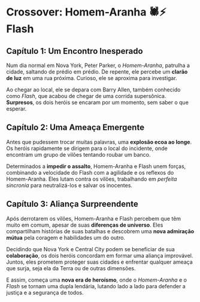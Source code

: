 # Crossover: Homem-Aranha 🕷️⚡ Flash

## Capítulo 1: Um Encontro Inesperado

Num dia normal em Nova York, Peter Parker, o *Homem-Aranha*, patrulha a cidade, saltando de prédio em prédio. De repente, ele percebe um **clarão de luz** em uma rua próxima. Curioso, ele se aproxima para investigar.

Ao chegar ao local, ele se depara com Barry Allen, também conhecido como *Flash*, que acabou de chegar de uma corrida supersônica. **Surpresos**, os dois heróis se encaram por um momento, sem saber o que esperar.

## Capítulo 2: Uma Ameaça Emergente

Antes que pudessem trocar muitas palavras, uma **explosão ecoa ao longe**. Os heróis rapidamente se dirigem para o local do incidente, onde encontram um grupo de vilões tentando roubar um banco.

Determinados a **impedir o assalto**, Homem-Aranha e Flash unem forças, combinando a velocidade do Flash com a agilidade e os reflexos do Homem-Aranha. Eles lutam contra os vilões, trabalhando em *perfeita sincronia* para neutralizá-los e salvar os inocentes.

## Capítulo 3: Aliança Surpreendente

Após derrotarem os vilões, Homem-Aranha e Flash percebem que têm muito em comum, apesar de suas **diferenças de universo**. Eles compartilham histórias de suas batalhas e descobrem uma **nova admiração mútua** pela coragem e habilidades um do outro.

Decidindo que Nova York e Central City podem se beneficiar de sua **colaboração**, os dois heróis concordam em formar uma aliança improvável. Juntos, eles prometem proteger suas cidades e enfrentar qualquer ameaça que surja, seja ela da Terra ou de outras dimensões.

E assim, começa uma **nova era de heroísmo**, onde o *Homem-Aranha* e o *Flash* se tornam uma dupla lendária, lutando lado a lado para defender a justiça e a segurança de todos.
